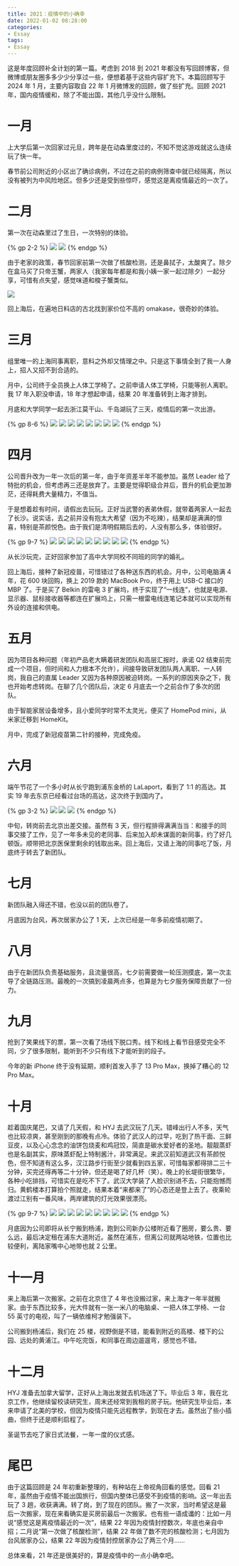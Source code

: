 ```yaml
---
title: 2021：疫情中的小确幸
date: 2022-01-02 08:28:00
categories:
- Essay
tags:
- Essay
---
```


这是年度回顾补全计划的第一篇。考虑到 2018 到 2021 年都没有写回顾博客，但微博或朋友圈多多少少分享过一些，便想着基于这些内容扩充下。本篇回顾写于 2024 年 1 月，主要内容取自 22 年 1 月微博发的回顾，做了些扩充。回顾 2021 年，国内疫情缓和，除了不能出国，其他几乎没什么限制。

<!-- more -->

# 一月

上大学后第一次回家过元旦，跨年是在动森里度过的，不知不觉这游戏就这么连续玩了快一年。

春节前公司附近的小区出了确诊病例，不过在之前的病例筛查中就已经隔离，所以没有被列为中风险地区。但多少还是受到些惊吓，感觉这是离疫情最近的一次了。

# 二月

第一次在动森里过了生日，一次特别的体验。

{% gp 2-2 %}
![](/images/Overview-of-2021/1.png)
![](/images/Overview-of-2021/2.png)
{% endgp %}

由于老家的政策，春节回家前第一次做了核酸检测，还是鼻拭子，太酸爽了。除夕在盒马买了只帝王蟹，两家人（我家每年都是和我小姨一家一起过除夕）一起分享，可惜有点失望，感觉味道和梭子蟹类似。

![](/images/Overview-of-2021/3.jpg)

回上海后，在遍地日料店的古北找到家价位不高的 omakase，很奇妙的体验。

# 三月

组里唯一的上海同事离职，意料之外却又情理之中。只是这下事情全到了我一人身上，招人又招不到合适的。

月中，公司终于全员换上人体工学椅了。之前申请人体工学椅，只能等别人离职。我 17 年入职没申请，18 年才想起申请，结果 20 年准备转到上海才排到。

月底和大学同学一起去浙江莫干山、千岛湖玩了三天，疫情后的第一次出游。

{% gp 8-6 %}
![](/images/Overview-of-2021/4.jpg)
![](/images/Overview-of-2021/5.jpg)
![](/images/Overview-of-2021/6.jpg)
![](/images/Overview-of-2021/7.jpg)
![](/images/Overview-of-2021/8.jpg)
![](/images/Overview-of-2021/9.jpg)
![](/images/Overview-of-2021/10.jpg)
![](/images/Overview-of-2021/11.jpg)
{% endgp %}

# 四月

公司晋升改为一年一次后的第一年，由于年资差半年不能参加。虽然 Leader 给了特批的机会，但考虑再三还是放弃了。主要是觉得职级合并后，晋升的机会更加渺茫，还得耗费大量精力，不值当。

于是想着趁有时间，请假出去玩玩。正好当武警的表弟休假，就带着两家人一起去了长沙。说实话，去之前并没有抱太大希望（因为不吃辣），结果却是满满的惊喜，特别是茶颜悦色。由于我们是清明假期后去的，人没有那么多，体验很好。

{% gp 9-7 %}
![](/images/Overview-of-2021/12.jpg)
![](/images/Overview-of-2021/13.jpg)
![](/images/Overview-of-2021/14.jpg)
![](/images/Overview-of-2021/15.jpg)
![](/images/Overview-of-2021/16.jpg)
![](/images/Overview-of-2021/17.jpg)
![](/images/Overview-of-2021/18.jpg)
![](/images/Overview-of-2021/19.jpg)
![](/images/Overview-of-2021/20.jpg)
{% endgp %}

从长沙玩完，正好回家参加了高中大学同校不同班的同学的婚礼。

回上海后，接种了新冠疫苗，可惜错过了各种送东西的机会。月中，公司电脑满 4 年，花 600 块回购，换上 2019 款的 MacBook Pro，终于用上 USB-C 接口的 MBP 了。于是买了 Belkin 的雷电 3 扩展坞，终于实现了“一线连”，也就是电源、显示器、鼠标接收器等都连在扩展坞上，只需一根雷电线连笔记本就可以实现所有外设的连接和供电。

# 五月

因为项目各种问题（年初产品老大瞒着研发团队和高层汇报时，承诺 Q2 结束前完成一个项目，但时间和人力根本不允许），间接导致研发团队两人离职、一人转岗，我自己的直属 Leader 又因为各种原因被迫转岗。一系列的原因夹杂之下，我也开始考虑转岗。在聊了几个团队后，决定 6 月底去一个之前合作了多次的团队。

由于智能家居设备增多，且小爱同学时常不太灵光，便买了 HomePod mini，从米家迁移到 HomeKit。

月中，完成了新冠疫苗第二针的接种，完成免疫。

# 六月

端午节花了一个多小时从长宁跑到浦东金桥的 LaLaport，看到了 1:1 的高达。其实 19 年去东京已经看过台场的高达，这次终于到国内了。

{% gp 3-2 %}
![](/images/Overview-of-2021/21.jpg)
![](/images/Overview-of-2021/22.jpg)
![](/images/Overview-of-2021/23.jpg)
{% endgp %}

中旬，转岗前去北京出差交接。虽然有 3 天，但行程排得满满当当：和接手的同事交接了工作，见了一年多未见的老同事、后来加入却未谋面的新同事，约了好几顿饭。顺带把北京医保里剩余的钱取出来。回上海后，又请上海的同事吃了饭，月底终于转去了新团队。

# 七月

新团队融入得还不错，也没以前的团队卷了。

月底因为台风，再次居家办公了 1 天，上次已经是一年多前疫情初期了。

# 八月

由于在新团队负责基础服务，且流量很高，七夕前需要做一轮压测摸底，第一次主导了全链路压测。最晚的一次搞到凌晨两点多，也算是为七夕服务保障贡献了一份力。

# 九月

抢到了笑果线下的票，第一次看了场线下脱口秀。线下和线上看节目感受完全不同，少了很多限制，能听到不少只有线下才能听到的段子。

今年的新 iPhone 终于没有延期，顺利首发入手了 13 Pro Max，换掉了糟心的 12 Pro Max。

# 十月

趁着国庆尾巴，又请了几天假，和 HYJ 去武汉玩了几天。错峰出行人不多，天气也比较凉爽，甚至刚到的那晚有点冷。体验了武汉人的过早，吃到了热干面、三鲜豆皮，以及心心念念的油饼包烧麦和鸡冠饺，简直是碳水爱好者的圣地。靓靓蒸虾也是名副其实，原味蒸虾配上特制酱汁，非常满足。来武汉前知道武汉有茶颜悦色，但不知道有这么多，汉江路步行街至少就看到四五家，可惜每家都得排二三十分钟，买完还得再等二十分钟，但还是喝了好几杯（笑）。晚上的长堤街很繁华，各种小吃排挡，可惜实在是吃不下了。武汉大学装了人脸识别进不去，只能抱憾而归。黄鹤楼本打算拍个照就走，结果本着“来都来了”的心态还是登上去了。夜乘轮渡过江别有一番风味，两岸建筑的灯光效果很漂亮。

{% gp 9-7 %}
![](/images/Overview-of-2021/24.jpg)
![](/images/Overview-of-2021/25.jpg)
![](/images/Overview-of-2021/26.jpg)
![](/images/Overview-of-2021/27.jpg)
![](/images/Overview-of-2021/28.jpg)
![](/images/Overview-of-2021/29.jpg)
![](/images/Overview-of-2021/30.jpg)
![](/images/Overview-of-2021/31.jpg)
![](/images/Overview-of-2021/32.jpg)
{% endgp %}

月底因为公司即将从长宁搬到杨浦，跑到公司新办公楼附近看了圈房，要么贵、要么远，最后决定租在浦东大道附近。虽然在浦东，但离公司就两站地铁，位置也比较便利，离陆家嘴中心地带也就 2 公里。

# 十一月

来上海后第一次搬家。之前在北京住了 4 年也没搬过家，来上海才一年半就搬家。由于东西比较多，光大件就有一张一米八的电脑桌、一把人体工学椅、一台 55 英寸的电视，叫了一辆依维柯才勉强装下。

公司搬到杨浦后，我们在 25 楼，视野倒是不错，能看到附近的高楼、楼下的公园、远处的黄浦江。中午吃完饭，和同事在周边遛遛弯，感觉也不错。

# 十二月

HYJ 准备去加拿大留学，正好从上海出发就去机场送了下。毕业后 3 年，我在北京工作，他继续留校读研究生，周末还经常到我租的房子玩。他研究生毕业后，本来申请了北美的学校，但因为疫情只能先远程教学，到现在才去。虽然出了些小插曲，但终于还是顺利启程了。

圣诞节去吃了家日式法餐，一年一度的仪式感。

# 尾巴

由于这篇回顾是 24 年初重新整理的，有种站在上帝视角回看的感觉。回看 21 年，虽然由于疫情不能出国旅行，但国内整体已感受不到疫情的影响。这一年出去玩了 3 趟，收获满满。转了岗，到了现在的团队。搬了一次家，当时希望这是最后一次搬家，现在来看确实是买房前最后一次搬家。也有些一语成谶的：比如一月说“感觉这是离疫情最近的一次”，结果 22 年因为疫情封控数次，年底也亲自中招；二月说“第一次做了核酸检测”，结果 22 年做了数不完的核酸检测；七月因为台风居家办公，结果 22 年因为疫情封控居家办公了两三个月……

总体来看，21 年还是很美好的，算是疫情中的一点小确幸吧。
